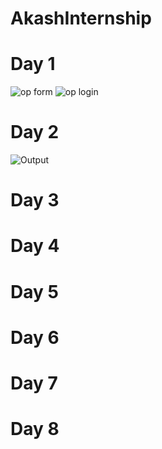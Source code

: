 # AkashInternship

# Day 1

![op form](https://user-images.githubusercontent.com/84786243/120980129-ede10880-c793-11eb-80ce-872ac5c7e443.png)
![op login](https://user-images.githubusercontent.com/84786243/120980138-efaacc00-c793-11eb-8412-7b626410cd45.png)

# Day 2

![Output](https://user-images.githubusercontent.com/84786243/120980535-55975380-c794-11eb-9b60-2a7cf0355949.png)

# Day 3

# Day 4

# Day 5

# Day 6

# Day 7

# Day 8
